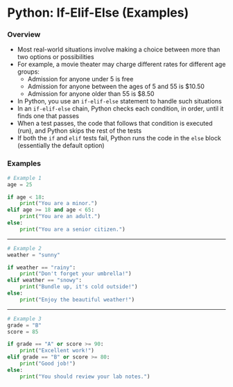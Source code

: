 # Python: If-Elif-Else (Examples)

### Overview

- Most real-world situations involve making a choice between more than two options or possibilities
- For example, a movie theater may charge different rates for different age groups:
  - Admission for anyone under 5 is free
  - Admission for anyone between the ages of 5 and 55 is $10.50
  - Admission for anyone older than 55 is $8.50
- In Python, you use an `if-elif-else` statement to handle such situations
- In an `if-elif-else` chain, Python checks each condition, in order, until it finds one that passes
- When a test passes, the code that follows that condition is executed (run), and Python skips the rest of the tests
- If both the `if` and `elif` tests fail, Python runs the code in the `else` block (essentially the default option)

### Examples
```python
# Example 1
age = 25

if age < 18:
    print("You are a minor.")
elif age >= 18 and age < 65:
    print("You are an adult.")
else:
    print("You are a senior citizen.")
```

---
```python
# Example 2
weather = "sunny"

if weather == "rainy":
    print("Don't forget your umbrella!")
elif weather == "snowy":
    print("Bundle up, it's cold outside!")
else:
    print("Enjoy the beautiful weather!")
```
---
```python
# Example 3
grade = "B"
score = 85

if grade == "A" or score >= 90:
    print("Excellent work!")
elif grade == "B" or score >= 80:
    print("Good job!")
else:
    print("You should review your lab notes.")
```
